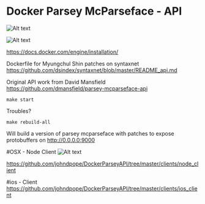 # Docker Parsey McParseface - API

![Alt text](https://msopentech.com/wp-content/uploads/dockericon.png "Docker")

![Alt text](https://raw.githubusercontent.com/johndpope/DockerParseyMcParsefaceAPI/master/images/google-open-sources-parsey-mcparseface.jpg "Parsey")




https://docs.docker.com/engine/installation/




Dockerfile for Myungchul Shin patches on syntaxnet
https://github.com/dsindex/syntaxnet/blob/master/README_api.md

Original API work from David Mansfield
https://github.com/dmansfield/parsey-mcparseface-api


```
make start
```

Troubles? 
```
make rebuild-all
```
 
Will build a version of parsey mcparseface with patches to expose protobuffers  on http://0.0.0.0:9000





#OSX - Node Client
![Alt text](https://raw.githubusercontent.com/johndpope/DockerParseyAPI/master/images/node_results.png "Node JS client")

https://github.com/johndpope/DockerParseyAPI/tree/master/clients/node_client


#ios - Client
https://github.com/johndpope/DockerParseyAPI/tree/master/clients/ios_client


